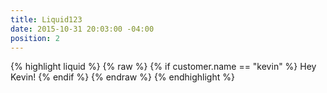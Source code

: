 ```yaml
---
title: Liquid123
date: 2015-10-31 20:03:00 -04:00
position: 2
---
```


{% highlight liquid %}
{% raw %}
{% if customer.name == "kevin" %}
  Hey Kevin!
{% endif %}
{% endraw %}
{% endhighlight %}
